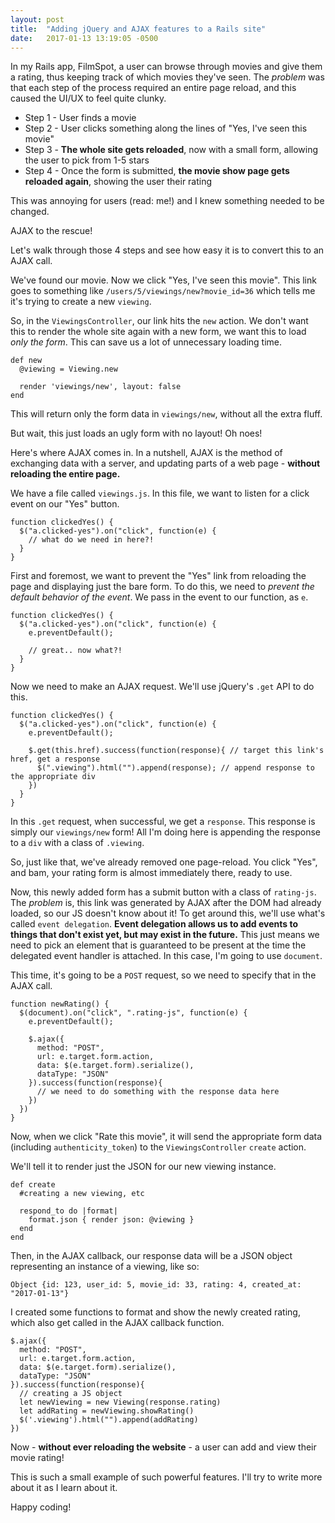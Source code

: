 ```yaml
---
layout: post
title:  "Adding jQuery and AJAX features to a Rails site"
date:   2017-01-13 13:19:05 -0500
---
```



In my Rails app, FilmSpot, a user can browse through movies and give them a rating, thus keeping track of which movies they've seen. The _problem_ was that each step of the process required an entire page reload, and this caused the UI/UX to feel quite clunky.

- Step 1 - User finds a movie
- Step 2 - User clicks something along the lines of "Yes, I've seen this movie"
- Step 3 - __The whole site gets reloaded__, now with a small form, allowing the user to pick from 1-5 stars
- Step 4 - Once the form is submitted, __the movie show page gets reloaded again__, showing the user their rating

This was annoying for users (read: me!) and I knew something needed to be changed.

AJAX to the rescue!

Let's walk through those 4 steps and see how easy it is to convert this to an AJAX call.

We've found our movie. Now we click "Yes, I've seen this movie". This link goes to something like `/users/5/viewings/new?movie_id=36` which tells me it's trying to create a new `viewing`.

So, in the `ViewingsController`, our link hits the `new` action. We don't want this to render the whole site again with a new form, we want this to load _only the form_. This can save us a lot of unnecessary loading time.

```
def new
  @viewing = Viewing.new
			
  render 'viewings/new', layout: false
end
```

This will return only the form data in `viewings/new`, without all the extra fluff.

But wait, this just loads an ugly form with no layout! Oh noes!

Here's where AJAX comes in. In a nutshell, AJAX is the method of exchanging data with a server, and updating parts of a web page - **without reloading the entire page.**

We have a file called `viewings.js`. In this file, we want to listen for a click event on our "Yes" button.

```
function clickedYes() {
  $("a.clicked-yes").on("click", function(e) {
    // what do we need in here?!
  }
}
```

First and foremost, we want to prevent the "Yes" link from reloading the page and displaying just the bare form. To do this, we need to _prevent the default behavior of the event_. We pass in the event to our function, as `e`.

```
function clickedYes() {
  $("a.clicked-yes").on("click", function(e) {
    e.preventDefault();
				
    // great.. now what?!
  }
}
```
		
Now we need to make an AJAX request. We'll use jQuery's `.get` API to do this.

```
function clickedYes() {
  $("a.clicked-yes").on("click", function(e) {
    e.preventDefault();
				
    $.get(this.href).success(function(response){ // target this link's href, get a response
      $(".viewing").html("").append(response); // append response to the appropriate div
    })
  }
}
```

In this `.get` request, when successful, we get a `response`. This response is simply our `viewings/new` form! All I'm doing here is appending the response to a `div` with a class of `.viewing`.

So, just like that, we've already removed one page-reload. You click "Yes", and bam, your rating form is almost immediately there, ready to use.

Now, this newly added form has a submit button with a class of `rating-js`. The _problem_ is, this link was generated by AJAX after the DOM had already loaded, so our JS doesn't know about it! To get around this, we'll use what's called `event delegation`. __Event delegation allows us to add events to things that don't exist yet, but may exist in the future.__ This just means we need to pick an element that is guaranteed to be present at the time the delegated event handler is attached. In this case, I'm going to use `document`.

This time, it's going to be a `POST` request, so we need to specify that in the AJAX call.

```
function newRating() {
  $(document).on("click", ".rating-js", function(e) {
    e.preventDefault();
		
    $.ajax({
      method: "POST",
      url: e.target.form.action,
      data: $(e.target.form).serialize(),
      dataType: "JSON"
    }).success(function(response){
      // we need to do something with the response data here
    })
  })
}
```

Now, when we click "Rate this movie", it will send the appropriate form data (including `authenticity_token`) to the `ViewingsController` `create` action.

We'll tell it to render just the JSON for our new viewing instance.

```
def create
  #creating a new viewing, etc
	
  respond_to do |format|
    format.json { render json: @viewing }
  end
end
```

Then, in the AJAX callback, our response data will be a JSON object representing an instance of a viewing, like so:

```
Object {id: 123, user_id: 5, movie_id: 33, rating: 4, created_at: "2017-01-13"}
```

I created some functions to format and show the newly created rating, which also get called in the AJAX callback function.

```
$.ajax({
  method: "POST",
  url: e.target.form.action,
  data: $(e.target.form).serialize(),
  dataType: "JSON"
}).success(function(response){
  // creating a JS object
  let newViewing = new Viewing(response.rating)
  let addRating = newViewing.showRating()
  $('.viewing').html("").append(addRating)
})
```

Now - **without ever reloading the website** - a user can add and view their movie rating!

This is such a small example of such powerful features. I'll try to write more about it as I learn about it.

Happy coding!
